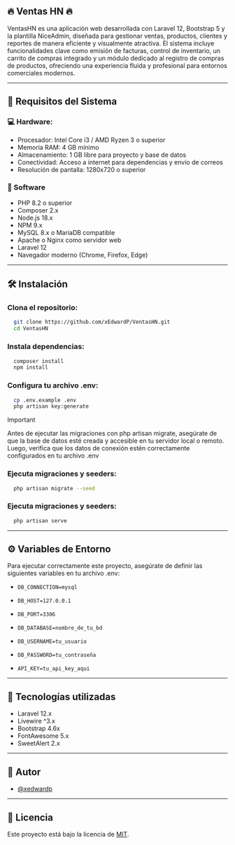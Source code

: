## 🔥 Ventas HN 🔥

VentasHN es una aplicación web desarrollada con Laravel 12, Bootstrap 5 y la plantilla NiceAdmin, diseñada para gestionar ventas, productos, clientes y reportes de manera eficiente y visualmente atractiva. El sistema incluye funcionalidades clave como emisión de facturas, control de inventario, un carrito de compras integrado y un módulo dedicado al registro de compras de productos, ofreciendo una experiencia fluida y profesional para entornos comerciales modernos.

---

## 🧰 Requisitos del Sistema

### 💻 Hardware:

- Procesador: Intel Core i3 / AMD Ryzen 3 o superior
- Memoria RAM: 4 GB mínimo
- Almacenamiento: 1 GB libre para proyecto y base de datos
- Conectividad: Acceso a internet para dependencias y envío de correos
- Resolución de pantalla: 1280x720 o superior

### 🧪 Software

- PHP 8.2 o superior
- Composer 2.x
- Node.js 18.x
- NPM 9.x
- MySQL 8.x o MariaDB compatible
- Apache o Nginx como servidor web
- Laravel 12
- Navegador moderno (Chrome, Firefox, Edge)

---

## 🛠 Instalación

### Clona el repositorio:

```bash
  git clone https://github.com/xEdwardP/VentasHN.git
  cd VentasHN
```

### Instala dependencias:

```bash
  composer install
  npm install
```

### Configura tu archivo .env:

```bash
  cp .env.example .env
  php artisan key:generate
```

> [!IMPORTANT]
> Antes de ejecutar las migraciones con php artisan migrate, asegúrate de que la base de datos esté creada y accesible en tu servidor local o remoto.
> Luego, verifica que los datos de conexión estén correctamente configurados en tu archivo .env
> 

### Ejecuta migraciones y seeders:

```bash
  php artisan migrate --seed
```

### Ejecuta migraciones y seeders:

```bash
  php artisan serve
```

---

## ⚙ Variables de Entorno

Para ejecutar correctamente este proyecto, asegúrate de definir las siguientes variables en tu archivo .env:

- `DB_CONNECTION=mysql`
- `DB_HOST=127.0.0.1`
- `DB_PORT=3306`
- `DB_DATABASE=nombre_de_tu_bd`
- `DB_USERNAME=tu_usuario`
- `DB_PASSWORD=tu_contraseña`

- `API_KEY=tu_api_key_aqui`

---

## 🧱 Tecnologías utilizadas

- Laravel 12.x
- Livewire ^3.x
- Bootstrap 4.6x
- FontAwesome 5.x
- SweetAlert 2.x

---

## 🧠 Autor

- [@xedwardp](https://github.com/xEdwardP)

---

## 📄 Licencia

Este proyecto está bajo la licencia de [MIT](https://opensource.org/licenses/MIT).
